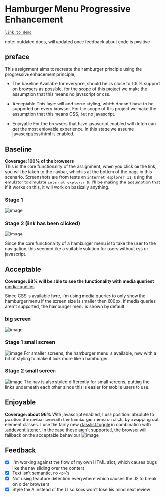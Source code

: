 # Hamburger Menu Progressive Enhancement

[`link to demo`](https://cascuna.github.io/browser-technologies/opdracht2/hamburger-menu/)

note: outdated docs, will updated once feedback about code is positive

## preface
This assignment aims to recreate the hamburger principle using the progressive enhacement principle;
* The baseline
Available for everyone, should be as close to 100% support on browsers as possible, for the scope of this project we make the assumption that this means no javascript or css.

* Acceptable
This layer will add some styling, which doesn't have to be supported on every browser. For the scope of this project we make the assumption that this means CSS, but no javascript.

* Enjoyable
For the browsers that have javascript enabled with fetch can get the most enjoyable experience. In this stage we assume javascript/css/html is enabled.


## Baseline
**Coverage: 100% of the browsers**   
This is the core functionality of the assignment; when you click on the link, you will be taken to the navbar, which is at the bottom of the page in this scenario.
Screenshots are from tests on `internet explorer 11`, using the emulator to simulate `internet explorer 5`. I'll be making the assumption that if it works on this, it will work on basically anything.

### Stage 1
![image](/opdracht2/hamburger-menu/img/baseline.PNG)

### Stage 2 (link has been clicked)
![image](img/baseline-hamburger.PNG)

Since the core functionality of a hamburger menu is to take the user to the navigation, this seemed like a suitable solution for users without css or javascript.

## Acceptable
**Coverage: 98% will be able to see the functionality with media queriest**  
[media-queries](https://caniuse.com/#feat=css-mediaqueries)

Since CSS is available here, i'm using media queries to only show the hamburger menu if the screen size is smaller then 600px. If media queries aren't supported, the hamburger menu is shown by default.

### big screen
![image](img/acceptable-big-screen.PNG)


### Stage 1 small screen 
![image](img/acceptable-small-screen.PNG)
For smaller screens, the hamburger menu is available, now with a bit of styling to make it look more like a hamburger.


### Stage 2 small screen
![image](img/acceptable-small-screen-nav.PNG)
The nav is also styled differently for small screens, putting the links underneath each other since this is easier for mobile users to use.


## Enjoyable
**Coverage: about 96%**
With javascript enabled, I use position: absolute to position the navbar beneath the hamburger menu on click, by swapping out element classes. I use the fairly new [classlist.toggle](https://caniuse.com/#feat=classlist) in combination with [.addeventlistener](https://caniuse.com/#feat=addeventlistener). In the case these aren't supported, the browser will fallback on the acceptable behaviour
![image](img/enjoyable.PNG)

## Feedback
- [x] I'm working against the flow of my own HTML allot, which causes bugs like the nav sliding over the content
- [x] Text isn't semantic, no `<p>`'s
- [x] Not using feauture detection everywhere which causes the JS to break on older browsers
- [x] Style the A instead of the LI so koos won't lose his mind next review
